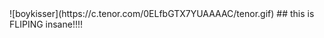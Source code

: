 <span style="text-align: center;">
![boykisser](https://c.tenor.com/0ELfbGTX7YUAAAAC/tenor.gif)
## this is FLIPING insane!!!!
</span>
<!-- if you are here you are a femboy 💗-->
